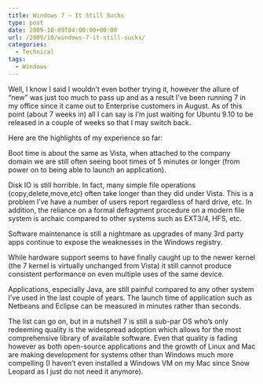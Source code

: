```yaml
---
title: Windows 7 – It Still Sucks
type: post
date: 2009-10-09T04:00:00+00:00
url: /2009/10/windows-7-it-still-sucks/
categories:
  - Technical
tags:
  - Windows
---
```


Well, I know I said I wouldn’t even bother trying it, however the allure of “new” was just too much to pass up and as a result I’ve been running 7 in my office since it came out to Enterprise customers in August. As of this point (about 7 weeks in) all I can say is I’m just waiting for Ubuntu 9.10 to be released in a couple of weeks so that I may switch back.

Here are the highlights of my experience so far:

Boot time is about the same as Vista, when attached to the company domain we are still often seeing boot times of 5 minutes or longer (from power on to being able to launch an application).

Disk IO is still horrible. In fact, many simple file operations (copy,delete,move,etc) often take longer than they did under Vista. This is a problem I’ve have a number of users report regardless of hard drive, etc. In addition, the reliance on a formal defragment procedure on a modern file system is archaic compared to other systems such as EXT3/4, HFS, etc.

Software maintenance is still a nightmare as upgrades of many 3rd party apps continue to expose the weaknesses in the Windows registry.

While hardware support seems to have finally caught up to the newer kernel (the 7 kernel is virtually unchanged from Vista) it still cannot produce consistent performance on even multiple uses of the same device.

Applications, especially Java, are still painful compared to any other system I’ve used in the last couple of years. The launch time of application such as Netbeans and Eclipse can be measured in minutes rather than seconds.

The list can go on, but in a nutshell 7 is still a sub-par OS who’s only redeeming quality is the widespread adoption which allows for the most comprehensive library of available software. Even that quality is fading however as both open-source applications and the growth of Linux and Mac are making development for systems other than Windows much more compelling (I haven’t even installed a Windows VM on my Mac since Snow Leopard as I just do not need it anymore).